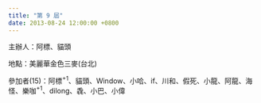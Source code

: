 ```yaml
---
title: "第 9 屆"
date: 2013-08-24 12:00:00 +0800
---
```


主辦人：阿標、貓頭

地點：美麗華金色三麥(台北)

參加者(15)：阿標<sup>+1</sup>、貓頭、Window、小哈、if、川和、假死、小龍、阿龍、海怪、樂咖<sup>+1</sup>、dilong、毳、小巴、小偉